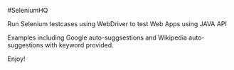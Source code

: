 #SeleniumHQ

Run Selenium testcases using WebDriver to test Web Apps using JAVA API

Examples including Google auto-suggsestions and Wikipedia auto-suggestions with keyword provided.

Enjoy!

